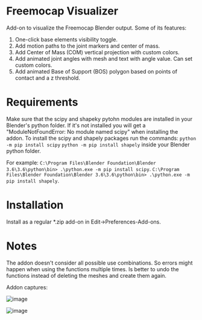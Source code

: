 # Freemocap Visualizer
Add-on to visualize the Freemocap Blender output. Some of its features:
1. One-click base elements visibility toggle.
2. Add motion paths to the joint markers and center of mass.
3. Add Center of Mass (COM) vertical projection with custom colors.
4. Add animated joint angles with mesh and text with angle value. Can set custom colors.
5. Add animated Base of Support (BOS) polygon based on points of contact and a z threshold.

# Requirements
Make sure that the scipy and shapeky pytohn modules are installed in your Blender's python folder.
If it's not installed you will get a "ModuleNotFoundError: No module named scipy" when installing the addon.
To install the scipy and shapely packages run the commands:
`python -m pip install scipy`
`python -m pip install shapely`
inside your Blender python folder.

For example:
`C:\Program Files\Blender Foundation\Blender 3.6\3.6\python\bin> .\python.exe -m pip install scipy`.
`C:\Program Files\Blender Foundation\Blender 3.6\3.6\python\bin> .\python.exe -m pip install shapely`.

# Installation
Install as a regular *.zip add-on in Edit->Preferences-Add-ons.

# Notes
The addon doesn't consider all possible use combinations. So errors might happen when using the functions multiple times.
Is better to undo the functions instead of deleting the meshes and create them again.

Addon captures:

![image](https://github.com/ajc27-git/freemocap_tools/assets/36526931/cf05f630-dcbc-43d0-bc91-9fe5539b1f2b)

![image](https://github.com/ajc27-git/freemocap_tools/assets/36526931/5dc5a5c6-a0b4-4f18-8a27-03855343143a)


